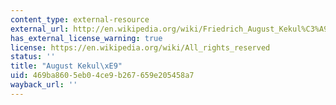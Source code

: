 ```yaml
---
content_type: external-resource
external_url: http://en.wikipedia.org/wiki/Friedrich_August_Kekul%C3%A9_von_Stradonitz
has_external_license_warning: true
license: https://en.wikipedia.org/wiki/All_rights_reserved
status: ''
title: "August Kekul\xE9"
uid: 469ba860-5eb0-4ce9-b267-659e205458a7
wayback_url: ''
---
```

